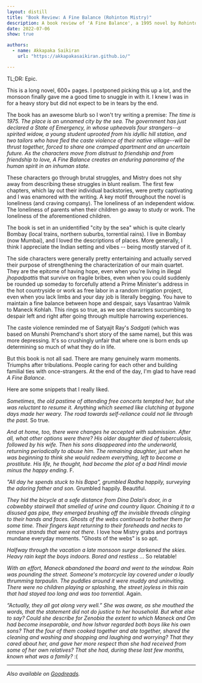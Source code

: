```yaml
---
layout: distill
title: "Book Review: A Fine Balance (Rohinton Mistry)"
description: A book review of 'A Fine Balance', a 1995 novel by Rohinton Mistry 
date: 2022-07-06
show: true

authors:
  - name: Akkapaka Saikiran
    url: "https://akkapakasaikiran.github.io/" 

---
```


TL;DR: Epic.

This is a long novel, 600+ pages. I postponed picking this up a lot, and the monsoon finally gave me a good time to snuggle in with it. I knew I was in for a heavy story but did not expect to be in tears by the end.

The book has an awesome blurb so I won't try writing a premise:
*The time is 1975. The place is an unnamed city by the sea. The government has just declared a State of Emergency, in whose upheavals four strangers--a spirited widow, a young student uprooted from his idyllic hill station, and two tailors who have fled the caste violence of their native village--will be thrust together, forced to share one cramped apartment and an uncertain future. As the characters move from distrust to friendship and from friendship to love, A Fine Balance creates an enduring panorama of the human spirit in an inhuman state.*

These characters go through brutal struggles, and Mistry does not shy away from describing these struggles in blunt realism. The first few chapters, which lay out their individual backstories, were pretty captivating and I was enamored with the writing. A key motif throughout the novel is loneliness (and craving company). The loneliness of an independent widow. The loneliness of parents when their children go away to study or work. The loneliness of the aforementioned children.

The book is set in an unidentified "city by the sea" which is quite clearly Bombay (local trains, northern suburbs, torrential rains). I live in Bombay (now Mumbai), and I loved the descriptions of places. More generally, I think I appreciate the Indian setting and vibes -- being mostly starved of it.

The side characters were generally pretty entertaining and actually served their purpose of strengthening the characterization of our main quartet. They are the epitome of having hope, even when you're living in illegal *jhopadpattis* that survive on fragile bribes, even when you could suddenly be rounded up someday to forcefully attend a Prime Minister's address in the hot countryside or work as free labor in a random irrigation project, even when you lack limbs and your day job is literally begging. You have to maintain a fine balance between hope and despair, says Vasantrao Valmik to Maneck Kohlah. This rings so true, as we see characters succumbing to despair left and right after going through multiple harrowing experiences.

The caste violence reminded me of Satyajit Ray's *Sadgati* (which was based on Munshi Premchand's short story of the same name), but this was more depressing. It's so crushingly unfair that where one is born ends up determining so much of what they do in life.

But this book is not all sad. There are many genuinely warm moments. Triumphs after tribulations. People caring for each other and building familial ties with once-strangers. At the end of the day, I'm glad to have read *A Fine Balance*.

Here are some snippets that I really liked.

*Sometimes, the old pastime of attending free concerts tempted her, but she was reluctant to resume it. Anything which seemed like clutching at bygone days made her weary. The road towards self-reliance could not lie through the past.*
So true.

*And at home, too, there were changes he accepted with submission. After all, what other options were there? His older daughter died of tuberculosis, followed by his wife. Then his sons disappeared into the underworld, returning periodically to abuse him. The remaining daughter, just when he was beginning to think she would redeem everything, left to become a prostitute. His life, he thought, had become the plot of a bad Hindi movie minus the happy ending.*
F.

*"All day he spends stuck to his Bapa", grumbled Radha happily, surveying the adoring father and son.*
Grumbled happily. Beautiful.

*They hid the bicycle at a safe distance from Dina Dalai’s door, in a cobwebby stairwell that smelled of urine and country liquor. Chaining it to a disused gas pipe, they emerged brushing off the invisible threads clinging to their hands and faces. Ghosts of the webs continued to bother them for some time. Their fingers kept returning to their foreheads and necks to remove strands that were not there.*
I love how Mistry grabs and portrays mundane everyday moments. "Ghosts of the webs" is so apt.

*Halfway through the vacation a late monsoon surge darkened the skies. Heavy rain kept the boys indoors. Bored and restless ...*
So relatable!

*With an effort, Maneck abandoned the board and went to the window. Rain was pounding the street. Someone's motorcycle lay covered under a loudly thrumming tarpaulin. The puddles around it were muddy and uninviting. There were no children playing or splashing, the street joyless in this rain that had stayed too long and was too torrential.*
Again.

*“Actually, they all got along very well.” She was aware, as she mouthed the words, that the statement did not do justice to her household. But what else to say? Could she describe for Zenobia the extent to which Maneck and Om had become inseparable, and how Ishvar regarded both boys like his own sons? That the four of them cooked together and ate together, shared the cleaning and washing and shopping and laughing and worrying? That they cared about her, and gave her more respect than she had received from some of her own relatives? That she had, during these last few months, known what was a family?*
:(

---

*Also available on [Goodreads](https://www.goodreads.com/review/show/4756117225).*